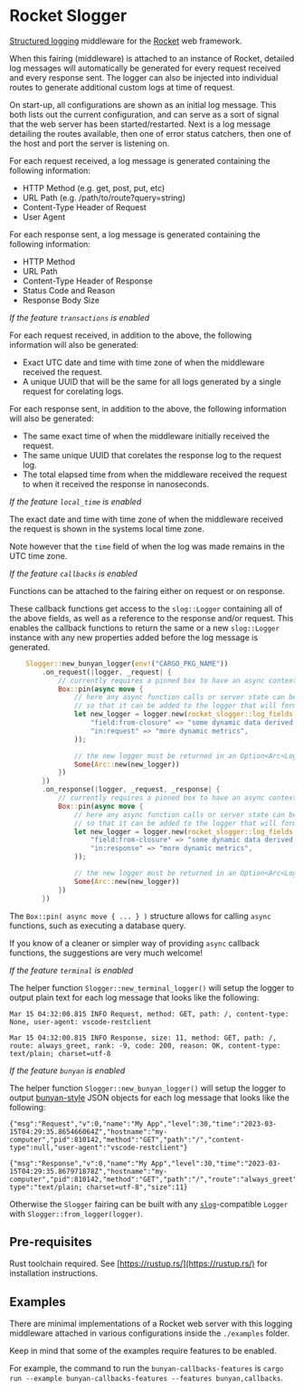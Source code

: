 # Rocket Slogger

[Structured logging](https://github.com/slog-rs/slog) middleware for the [Rocket](https://rocket.rs) web framework.

When this fairing (middleware) is attached to an instance of Rocket, detailed log messages will automatically
be generated for every request received and every response sent. The logger can also be injected into individual
routes to generate additional custom logs at time of request.

On start-up, all configurations are shown as an initial log message. This both lists out the current configuration,
and can serve as a sort of signal that the web server has been started/restarted. Next is a log message detailing
the routes available, then one of error status catchers, then one of the host and port the server is listening on.

For each request received, a log message is generated containing the following information:
- HTTP Method (e.g. get, post, put, etc)
- URL Path (e.g. /path/to/route?query=string)
- Content-Type Header of Request
- User Agent

For each response sent, a log message is generated containing the following information:
- HTTP Method
- URL Path
- Content-Type Header of Response
- Status Code and Reason
- Response Body Size

_If the feature `transactions` is enabled_

For each request received, in addition to the above, the following information will also be generated:
- Exact UTC date and time with time zone of when the middleware received the request.
- A unique UUID that will be the same for all logs generated by a single request for corelating logs.

For each response sent, in addition to the above, the following information will also be generated:
- The same exact time of when the middleware initially received the request.
- The same unique UUID that corelates the response log to the request log.
- The total elapsed time from when the middleware received the request to when it received the response in nanoseconds.

_If the feature `local_time` is enabled_

The exact date and time with time zone of when the middleware received the request is shown
in the systems local time zone.

Note however that the `time` field of when the log was made remains in the UTC time zone.

_If the feature `callbacks` is enabled_

Functions can be attached to the fairing either on request or on response.

These callback functions get access to the `slog::Logger` containing all of the above fields, as well as
a reference to the response and/or request. This enables the callback functions to return the same or
a new `slog::Logger` instance with any new properties added before the log message is generated.

```rs
    Slogger::new_bunyan_logger(env!("CARGO_PKG_NAME"))
        .on_request(|logger, _request| {
            // currently requires a pinned box to have an async context
            Box::pin(async move {
                // here any async function calls or server state can be fetched
                // so that it can be added to the logger that will form the response log
                let new_logger = logger.new(rocket_slogger::log_fields!(
                    "field:from-closure" => "some dynamic data derived at request time",
                    "in:request" => "more dynamic metrics",
                ));

                // the new logger must be returned in an Option<Arc<Logger>>
                Some(Arc::new(new_logger))
            })
        })
        .on_response(|logger, _request, _response| {
            // currently requires a pinned box to have an async context
            Box::pin(async move {
                // here any async function calls or server state can be fetched
                // so that it can be added to the logger that will form the response log
                let new_logger = logger.new(rocket_slogger::log_fields!(
                    "field:from-closure" => "some dynamic data derived at response time",
                    "in:response" => "more dynamic metrics",
                ));

                // the new logger must be returned in an Option<Arc<Logger>>
                Some(Arc::new(new_logger))
            })
        })
```

The `Box::pin( async move { ... } )` structure allows for calling `async` functions, such as executing a database query.

If you know of a cleaner or simpler way of providing `async` callback functions, the suggestions are very much welcome!

_If the feature `terminal` is enabled_

The helper function `Slogger::new_terminal_logger()` will setup the logger to output plain text for each
log message that looks like the following:

```
Mar 15 04:32:00.815 INFO Request, method: GET, path: /, content-type: None, user-agent: vscode-restclient

Mar 15 04:32:00.815 INFO Response, size: 11, method: GET, path: /, route: always_greet, rank: -9, code: 200, reason: OK, content-type: text/plain; charset=utf-8
```

_If the feature `bunyan` is enabled_

The helper function `Slogger::new_bunyan_logger()` will setup the logger to output
[bunyan-style](https://github.com/slog-rs/bunyan) JSON objects for each log message that looks like the following:

```
{"msg":"Request","v":0,"name":"My App","level":30,"time":"2023-03-15T04:29:35.865466064Z","hostname":"my-computer","pid":810142,"method":"GET","path":"/","content-type":null,"user-agent":"vscode-restclient"}

{"msg":"Response","v":0,"name":"My App","level":30,"time":"2023-03-15T04:29:35.867971878Z","hostname":"my-computer","pid":810142,"method":"GET","path":"/","route":"always_greet","rank":-9,"code":200,"reason":"OK","content-type":"text/plain; charset=utf-8","size":11}
```

Otherwise the `Slogger` fairing can be built with any [`slog`](https://github.com/slog-rs/slog)-compatible
`Logger` with `Slogger::from_logger(logger)`.

## Pre-requisites

Rust toolchain required. See [https://rustup.rs/](https://rustup.rs/) for installation instructions.

## Examples

There are minimal implementations of a Rocket web server with this logging middleware attached
in various configurations inside the `./examples` folder.

Keep in mind that some of the examples require features to be enabled.

For example, the command to run the `bunyan-callbacks-features` is
`cargo run --example bunyan-callbacks-features --features bunyan,callbacks`.
